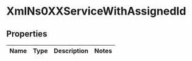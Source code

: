 
# XmlNs0XXServiceWithAssignedId

## Properties
Name | Type | Description | Notes
------------ | ------------- | ------------- | -------------



